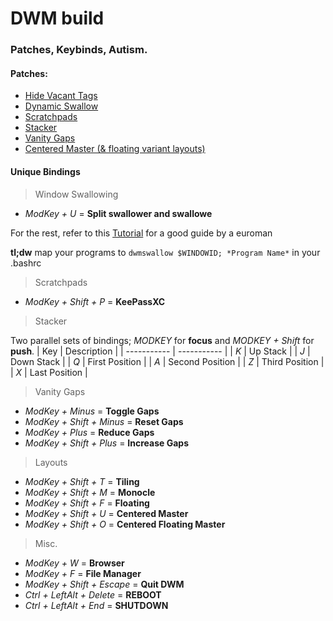 # DWM build
### Patches, Keybinds, Autism.

#### Patches:
- [Hide Vacant Tags](https://dwm.suckless.org/patches/hide_vacant_tags/)
- [Dynamic Swallow](https://dwm.suckless.org/patches/dynamicswallow/)
- [Scratchpads](https://dwm.suckless.org/patches/scratchpads/)
- [Stacker](https://dwm.suckless.org/patches/stacker/)
- [Vanity Gaps](https://dwm.suckless.org/patches/vanitygaps/)
- [Centered Master (& floating variant layouts)](https://dwm.suckless.org/patches/centeredmaster/)

#### Unique Bindings
> Window Swallowing
- _ModKey + U_ = **Split swallower and swallowe**

For the rest, refer to this [Tutorial](https://www.youtube.com/watch?v=iB4aBY0H_oI) for a good guide by a euroman

**tl;dw**
map your programs to `dwmswallow $WINDOWID; *Program Name*` in your .bashrc

> Scratchpads
- _ModKey + Shift + P_ = **KeePassXC**

> Stacker

Two parallel sets of bindings; _MODKEY_ for **focus** and _MODKEY + Shift_ for **push**.
| Key | Description |
| ----------- | ----------- |
| *K* | Up Stack |
| *J* | Down Stack |
| *Q* | First Position |
| *A* | Second Position |
| *Z* | Third Position |
| *X* | Last Position |

> Vanity Gaps
- _ModKey + Minus_ = **Toggle Gaps**
- _ModKey + Shift + Minus_ = **Reset Gaps**
- _ModKey + Plus_ = **Reduce Gaps**
- _ModKey + Shift + Plus_ = **Increase Gaps**

> Layouts

- _ModKey + Shift + T_ = **Tiling**
- _ModKey + Shift + M_ = **Monocle**
- _ModKey + Shift + F_ = **Floating**
- _ModKey + Shift + U_ = **Centered Master**
- _ModKey + Shift + O_ = **Centered Floating Master**

> Misc.
- _ModKey + W_ = **Browser**
- _ModKey + F_ = **File Manager**
- _ModKey + Shift + Escape_ = **Quit DWM**
- _Ctrl + LeftAlt + Delete_ = **REBOOT**
- _Ctrl + LeftAlt + End_ = **SHUTDOWN**
